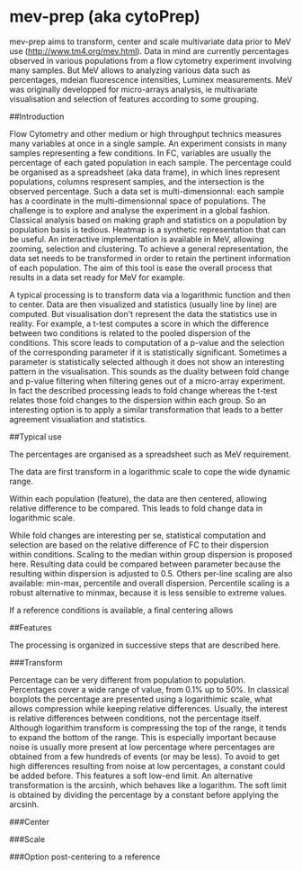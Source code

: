 # mev-prep (aka cytoPrep)

mev-prep aims to transform, center and scale multivariate data prior to MeV use (http://www.tm4.org/mev.html). Data in mind are currently percentages observed in various populations from a flow cytometry experiment involving many samples. But MeV allows to analyzing various data such as percentages, mdeian fluorescence intensities, Luminex measurements. MeV was originally developped for micro-arrays analysis, ie multivariate visualisation and selection of features according to some grouping.

##Introduction

Flow Cytometry and other medium or high throughput technics measures many variables at once in a single sample. An experiment consists in many samples representing a few conditions. In FC, variables are usually the percentage of each gated population in each sample. The percentage could be organised as a spreadsheet (aka data frame), in which lines represent populations, columns respresent samples, and the intersection is the observed percentage. Such a data set is multi-dimensionnal: each sample has a coordinate in the multi-dimensionnal space of populations. The challenge is to explore and analyse the experiment in a global fashion. Classical analysis based on making graph and statistics on a population by population basis is tedious. Heatmap is a synthetic representation that can be useful. An interactive implementation is available in MeV, allowing zooming, selection and clustering. To achieve a general representation, the data set needs to be transformed in order to retain the pertinent information of each population. The aim of this tool is ease the overall process that results in a data set ready for MeV for example.

A typical processing is to transform data via a logarithmic function and then to center. Data are then visualized and statistics (usually line by line) are computed. But visualisation don't represent the data the statistics use in reality. For example, a t-test computes a score in which the difference between two conditions is related to the pooled dispersion of the conditions. This score leads to computation of a p-value and the selection of the corresponding parameter if it is statistically significant. Sometimes a parameter is statistically selected although it does not show an interesting pattern in the visualisation. This sounds as the duality between fold change and p-value filtering when filtering genes out of a micro-array experiment. In fact the described processing leads to fold change whereas the t-test relates those fold changes to the dispersion within each group. So an interesting option is to apply a similar transformation that leads to a better agreement visualiation and statistics.


##Typical use

The percentages are organised as a spreadsheet such as MeV requirement.

The data are first transform in a logarithmic scale to cope the wide dynamic range.

Within each population (feature), the data are then centered, allowing relative difference to be compared.
This leads to fold change data in logarithmic scale.

While fold changes are interesting per se, statistical computation and selection are based on the relative difference of FC to their dispersion within conditions. Scaling to the median within group dispersion is proposed here. Resulting data could be compared between parameter because the resulting within dispersion is adjusted to 0.5. Others per-line scaling are also available: min-max, percentile and overall dispersion. Percentile scaling is a robust alternative to minmax, because it is less sensible to extreme values. 

If a reference conditions is available, a final centering allows


##Features

The processing is organized in successive steps that are described here.

###Transform

Percentage can be very different from population to population. Percentages cover a wide range of value, from 0.1% up to 50%. In classical boxplots the percentage are presented using a logarithimic scale, what allows compression while keeping relative differences. Usually, the interest is relative differences between conditions, not the percentage itself. Although logarithim transform is compressing the top of the range, it tends to expand the bottom of the range. This is especially important  because noise is usually more present at low percentage where percentages are obtained from a few hundreds of events (or may be less). To avoid to get high differences resulting from noise at low percentages, a constant could be added before. This features a soft low-end limit. An alternative transformation is the arcsinh, which behaves like a logarithm. The soft limit is obtained by dividing the percentage by a constant before applying the arcsinh.

###Center

###Scale

###Option post-centering to a reference



